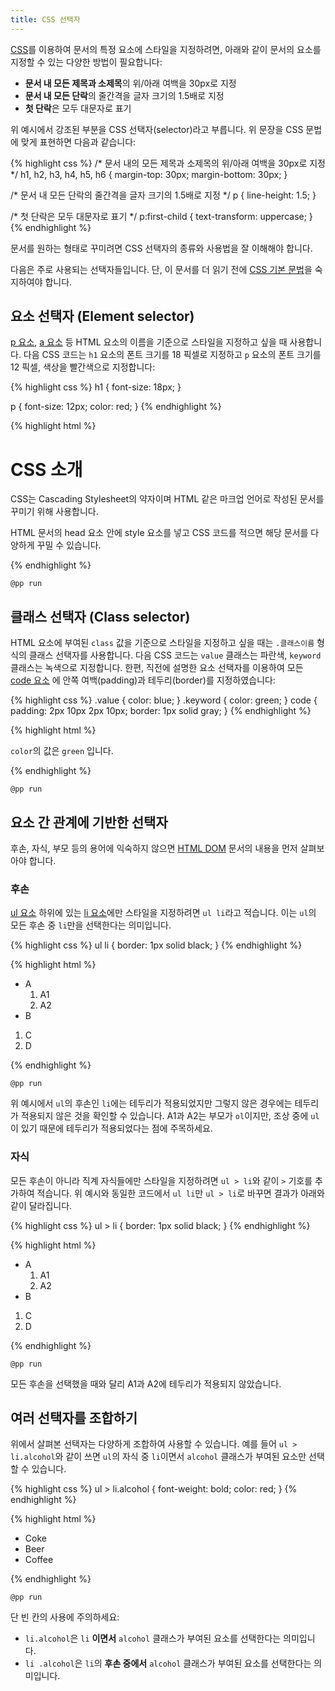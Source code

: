 ```yaml
---
title: CSS 선택자
---
```


[CSS](/docs/CSS.html)를 이용하여 문서의 특정 요소에 스타일을 지정하려면, 아래와 같이 문서의 요소를 지정할 수 있는 다양한 방법이 필요합니다:

*   **문서 내 모든 제목과 소제목**의 위/아래 여백을 30px로 지정
*   **문서 내 모든 단락**의 줄간격을 글자 크기의 1.5배로 지정
*   **첫 단락**은 모두 대문자로 표기
 
위 예시에서 강조된 부분을 CSS 선택자(selector)라고 부릅니다. 위 문장을 CSS 문법에 맞게 표현하면 다음과 같습니다:

{% highlight css %}
/* 문서 내의 모든 제목과 소제목의 위/아래 여백을 30px로 지정 */
h1, h2, h3, h4, h5, h6 {
    margin-top: 30px;
    margin-bottom: 30px;
}

/* 문서 내 모든 단락의 줄간격을 글자 크기의 1.5배로 지정 */
p {
    line-height: 1.5;
}

/* 첫 단락은 모두 대문자로 표기 */
p:first-child {
    text-transform: uppercase;
}
{% endhighlight %}


문서를 원하는 형태로 꾸미려면 CSS 선택자의 종류와 사용법을 잘 이해해야 합니다.

다음은 주로 사용되는 선택자들입니다. 단, 이 문서를 더 읽기 전에 [CSS 기본 문법](/docs/CSS.html)을 숙지하여야 합니다.


## 요소 선택자 (Element selector)

[p 요소](/html/p.html), [a 요소](/html/a.html) 등 HTML 요소의 이름을 기준으로 스타일을 지정하고 싶을 때 사용합니다. 다음 CSS 코드는 ``h1``
요소의 폰트 크기를 18 픽셀로 지정하고 ``p`` 요소의 폰트 크기를 12 픽셀, 색상을 빨간색으로 지정합니다:

{% highlight css %}
h1 {
    font-size: 18px;
}

p {
    font-size: 12px;
    color: red;
}
{% endhighlight %}


{% highlight html %}
<h1>CSS 소개</h1>
<p>
    CSS는 Cascading Stylesheet의 약자이며 HTML 같은
    마크업 언어로 작성된 문서를 꾸미기 위해 사용합니다.
</p>
<p>
    HTML 문서의 head 요소 안에 style 요소를 넣고 CSS
    코드를 적으면 해당 문서를 다양하게 꾸밀 수 있습니다.
</p>
{% endhighlight %}

``@pp run``


## 클래스 선택자 (Class selector)

HTML 요소에 부여된 ``class`` 값을 기준으로 스타일을 지정하고 싶을 때는 ``.클래스이름`` 형식의 클래스 선택자를 사용합니다. 다음 CSS 코드는
``value`` 클래스는 파란색, ``keyword`` 클래스는 녹색으로 지정합니다. 한편, 직전에 설명한 요소 선택자를 이용하여 모든 [code 요소](/html/code.html)
에 안쪽 여백(padding)과 테두리(border)를 지정하였습니다:

{% highlight css %}
.value {
    color: blue;
}
.keyword {
    color: green;
}
code {
    padding: 2px 10px 2px 10px;
    border: 1px solid gray;
}
{% endhighlight %}

{% highlight html %}
<p>
    <code class="keyword">color</code>의 값은
    <code class="value">green</code> 입니다.
</p>
{% endhighlight %}

``@pp run``


## 요소 간 관계에 기반한 선택자

후손, 자식, 부모 등의 용어에 익숙하지 않으면 [HTML DOM](/docs/DOM.html) 문서의 내용을 먼저 살펴보아야 합니다.

### 후손

[ul 요소](/html/ul.html) 하위에 있는 [li 요소](/html/li.html)에만 스타일을 지정하려면 ``ul li``라고 적습니다. 이는 ``ul``의 모든 후손 중
``li``만을 선택한다는 의미입니다.

{% highlight css %}
ul li {
    border: 1px solid black;
}
{% endhighlight %}

{% highlight html %}
<ul>
    <li>
        A
        <ol>
            <li>A1</li>
            <li>A2</li>
        </ol>
    </li>
    <li>B</li>
</ul>

<ol>
    <li>C</li>
    <li>D</li>
</ol>
{% endhighlight %}

``@pp run``

위 예시에서 ``ul``의 후손인 ``li``에는 테두리가 적용되었지만 그렇지 않은 경우에는 테두리가 적용되지 않은 것을 확인할 수 있습니다. A1과 A2는
부모가 ``ol``이지만, 조상 중에 ``ul``이 있기 때문에 테두리가 적용되었다는 점에 주목하세요.


### 자식

모든 후손이 아니라 직계 자식들에만 스타일을 지정하려면 ``ul > li``와 같이 ``>`` 기호를 추가하여 적습니다. 위 예시와 동일한 코드에서 ``ul li``만
``ul > li``로 바꾸면 결과가 아래와 같이 달라집니다.

{% highlight css %}
ul > li {
    border: 1px solid black;
}
{% endhighlight %}

{% highlight html %}
<ul>
    <li>
        A
        <ol>
            <li>A1</li>
            <li>A2</li>
        </ol>
    </li>
    <li>B</li>
</ul>

<ol>
    <li>C</li>
    <li>D</li>
</ol>
{% endhighlight %}

``@pp run``

모든 후손을 선택했을 때와 달리 A1과 A2에 테두리가 적용되지 않았습니다.


## 여러 선택자를 조합하기

위에서 살펴본 선택자는 다양하게 조합하여 사용할 수 있습니다. 예를 들어 ``ul > li.alcohol``와 같이 쓰면  ``ul``의 자식 중 ``li``이면서
``alcohol`` 클래스가 부여된 요소만 선택할 수 있습니다.

{% highlight css %}
ul > li.alcohol {
    font-weight: bold;
    color: red;
}
{% endhighlight %}

{% highlight html %}
<ul>
    <li>Coke</li>
    <li class="alcohol">Beer</li>
    <li>Coffee</li>
</ul>
{% endhighlight %}

``@pp run``

단 빈 칸의 사용에 주의하세요:

*   ``li.alcohol``은 ``li`` **이면서** ``alcohol`` 클래스가 부여된 요소를 선택한다는 의미입니다.
*   ``li .alcohol``은 ``li``의 **후손 중에서** ``alcohol`` 클래스가 부여된 요소를 선택한다는 의미입니다.
